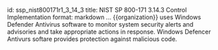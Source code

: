 id: ssp_nist800171r1_3_14_3
title: NIST SP 800-171 3.14.3 Control Implementation
format: markdown
...
{{organization}} uses Windows Defender Antivirus software to monitor system security alerts and advisories and take appropriate actions in response. Windows Defencer Antivurs softare provides protection against malicious code.


